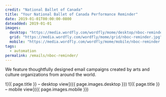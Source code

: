 ```yaml
---
credit: "National Ballet of Canada"
title: "Your National Ballet of Canada Performance Reminder"
date: 2019-01-01T00:00:00-0800
dateadded: 2019-01-01
images:
  desktop: "https://media.wordfly.com/wordfly/mome/desktop/nboc-reminder.jpg"
  grid: "https://media.wordfly.com/wordfly/mome/grid/nboc-reminder.jpg"
  mobile: "https://media.wordfly.com/wordfly/mome/mobile/nboc-reminder.jpg"
tags:
  - automation
permalink: /emails/nboc-reminder/
---
```

We feature thoughtfully designed email campaigns created by arts and culture organizations from around the world.

![{{ page.title }} – desktop view]({{ page.images.desktop }})
![{{ page.title }} – mobile view]({{ page.images.mobile }})
